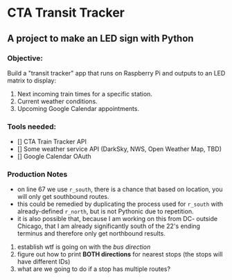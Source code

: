 # CTA Transit Tracker
## A project to make an LED sign with Python
### Objective:
Build a "transit tracker" app that runs on Raspberry Pi and outputs to an LED matrix to display:
1. Next incoming train times for a specific station.
2. Current weather conditions.
3. Upcoming Google Calendar appointments.

### Tools needed:
- [] CTA Train Tracker API
- [] Some weather service API (DarkSky, NWS, Open Weather Map, TBD)
- [] Google Calendar OAuth

### Production Notes
- on line 67 we use `r_south`, there is a chance that based on location, you will only get southbound routes.
- this could be remedied by duplicating the process used for `r_south` with already-defined `r_north`, but is not Pythonic due to repetition.
- it is also possible that, because I am working on this from DC- outside Chicago, that I am already significantly south of the 22's ending terminus and therefore only get northbound results.
1. establish wtf is going on with the _bus direction_
2. figure out how to print **BOTH directions** for nearest stops (the stops will have different IDs)
3. what are we going to do if a stop has multiple routes?
